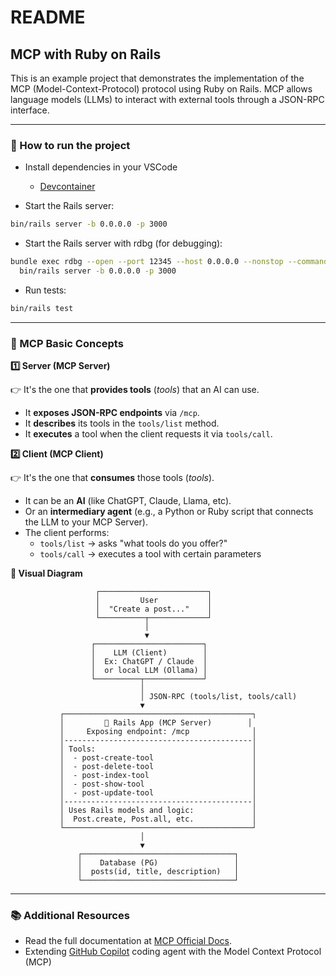 # README

## MCP with Ruby on Rails

This is an example project that demonstrates the implementation of the MCP (Model-Context-Protocol) protocol using Ruby on Rails. MCP allows language models (LLMs) to interact with external tools through a JSON-RPC interface.

---

### 🚀 How to run the project

- Install dependencies in your VSCode
  - [Devcontainer](https://marketplace.visualstudio.com/items?itemName=ms-vscode-remote.remote-containers)

- Start the Rails server:
```bash
bin/rails server -b 0.0.0.0 -p 3000
```

- Start the Rails server with rdbg (for debugging):
```bash
bundle exec rdbg --open --port 12345 --host 0.0.0.0 --nonstop --command -- \
  bin/rails server -b 0.0.0.0 -p 3000
```

- Run tests:
```bash
bin/rails test
```

---

### 🧩 MCP Basic Concepts

**1️⃣ Server (MCP Server)**

👉 It's the one that **provides tools** (_tools_) that an AI can use.
- It **exposes JSON-RPC endpoints** via `/mcp`.
- It **describes** its tools in the `tools/list` method.
- It **executes** a tool when the client requests it via `tools/call`.

**2️⃣ Client (MCP Client)**

👉 It's the one that **consumes** those tools (_tools_).
- It can be an **AI** (like ChatGPT, Claude, Llama, etc).
- Or an **intermediary agent** (e.g., a Python or Ruby script that connects the LLM to your MCP Server).
- The client performs:
  - `tools/list` → asks "what tools do you offer?"
  - `tools/call` → executes a tool with certain parameters

**🔶 Visual Diagram**
```
                   ┌────────────────────────┐
                   │         User           │
                   │  "Create a post..."    │
                   └──────────┬─────────────┘
                              │
                              ▼
                  ┌────────────────────────┐
                  │    LLM (Client)        │
                  │  Ex: ChatGPT / Claude  │
                  │  or local LLM (Ollama) │
                  └──────────┬─────────────┘
                             │
                             │ JSON-RPC (tools/list, tools/call)
                             ▼
           ┌──────────────────────────────────────────┐
           │         🚀 Rails App (MCP Server)        │
           │     Exposing endpoint: /mcp              │
           │------------------------------------------│
           │ Tools:                                   │
           │  - post-create-tool                      │
           │  - post-delete-tool                      │
           │  - post-index-tool                       │
           │  - post-show-tool                        │
           │  - post-update-tool                      │
           │------------------------------------------│
           │ Uses Rails models and logic:             │
           │  Post.create, Post.all, etc.             │
           └──────────────────────────────────────────┘
                             │
                             ▼
               ┌──────────────────────────────────┐
               │    Database (PG)                 │
               │  posts(id, title, description)   │
               └──────────────────────────────────┘
```

---

### 📚 Additional Resources

- Read the full documentation at [MCP Official Docs](https://modelcontextprotocol.io/docs/getting-started/intro).
- Extending [GitHub Copilot](https://docs.github.com/en/copilot/how-tos/use-copilot-agents/coding-agent/extend-coding-agent-with-mcp) coding agent with the Model Context Protocol (MCP)
